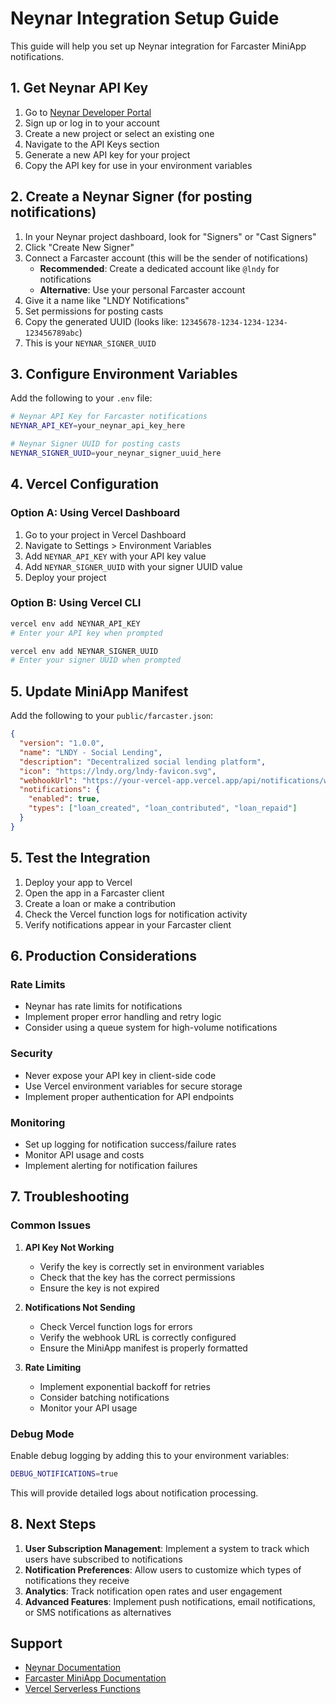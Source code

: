 # Neynar Integration Setup Guide

This guide will help you set up Neynar integration for Farcaster MiniApp notifications.

## 1. Get Neynar API Key

1. Go to [Neynar Developer Portal](https://neynar.com)
2. Sign up or log in to your account
3. Create a new project or select an existing one
4. Navigate to the API Keys section
5. Generate a new API key for your project
6. Copy the API key for use in your environment variables

## 2. Create a Neynar Signer (for posting notifications)

1. In your Neynar project dashboard, look for "Signers" or "Cast Signers"
2. Click "Create New Signer"
3. Connect a Farcaster account (this will be the sender of notifications)
   - **Recommended**: Create a dedicated account like `@lndy` for notifications
   - **Alternative**: Use your personal Farcaster account
4. Give it a name like "LNDY Notifications"
5. Set permissions for posting casts
6. Copy the generated UUID (looks like: `12345678-1234-1234-1234-123456789abc`)
7. This is your `NEYNAR_SIGNER_UUID`

## 3. Configure Environment Variables

Add the following to your `.env` file:

```bash
# Neynar API Key for Farcaster notifications
NEYNAR_API_KEY=your_neynar_api_key_here

# Neynar Signer UUID for posting casts
NEYNAR_SIGNER_UUID=your_neynar_signer_uuid_here
```

## 4. Vercel Configuration

### Option A: Using Vercel Dashboard
1. Go to your project in Vercel Dashboard
2. Navigate to Settings > Environment Variables
3. Add `NEYNAR_API_KEY` with your API key value
4. Add `NEYNAR_SIGNER_UUID` with your signer UUID value
5. Deploy your project

### Option B: Using Vercel CLI
```bash
vercel env add NEYNAR_API_KEY
# Enter your API key when prompted

vercel env add NEYNAR_SIGNER_UUID
# Enter your signer UUID when prompted
```

## 5. Update MiniApp Manifest

Add the following to your `public/farcaster.json`:

```json
{
  "version": "1.0.0",
  "name": "LNDY - Social Lending",
  "description": "Decentralized social lending platform",
  "icon": "https://lndy.org/lndy-favicon.svg",
  "webhookUrl": "https://your-vercel-app.vercel.app/api/notifications/webhook",
  "notifications": {
    "enabled": true,
    "types": ["loan_created", "loan_contributed", "loan_repaid"]
  }
}
```

## 5. Test the Integration

1. Deploy your app to Vercel
2. Open the app in a Farcaster client
3. Create a loan or make a contribution
4. Check the Vercel function logs for notification activity
5. Verify notifications appear in your Farcaster client

## 6. Production Considerations

### Rate Limits
- Neynar has rate limits for notifications
- Implement proper error handling and retry logic
- Consider using a queue system for high-volume notifications

### Security
- Never expose your API key in client-side code
- Use Vercel environment variables for secure storage
- Implement proper authentication for API endpoints

### Monitoring
- Set up logging for notification success/failure rates
- Monitor API usage and costs
- Implement alerting for notification failures

## 7. Troubleshooting

### Common Issues

1. **API Key Not Working**
   - Verify the key is correctly set in environment variables
   - Check that the key has the correct permissions
   - Ensure the key is not expired

2. **Notifications Not Sending**
   - Check Vercel function logs for errors
   - Verify the webhook URL is correctly configured
   - Ensure the MiniApp manifest is properly formatted

3. **Rate Limiting**
   - Implement exponential backoff for retries
   - Consider batching notifications
   - Monitor your API usage

### Debug Mode

Enable debug logging by adding this to your environment variables:

```bash
DEBUG_NOTIFICATIONS=true
```

This will provide detailed logs about notification processing.

## 8. Next Steps

1. **User Subscription Management**: Implement a system to track which users have subscribed to notifications
2. **Notification Preferences**: Allow users to customize which types of notifications they receive
3. **Analytics**: Track notification open rates and user engagement
4. **Advanced Features**: Implement push notifications, email notifications, or SMS notifications as alternatives

## Support

- [Neynar Documentation](https://docs.neynar.com)
- [Farcaster MiniApp Documentation](https://miniapps.farcaster.xyz)
- [Vercel Serverless Functions](https://vercel.com/docs/functions)
